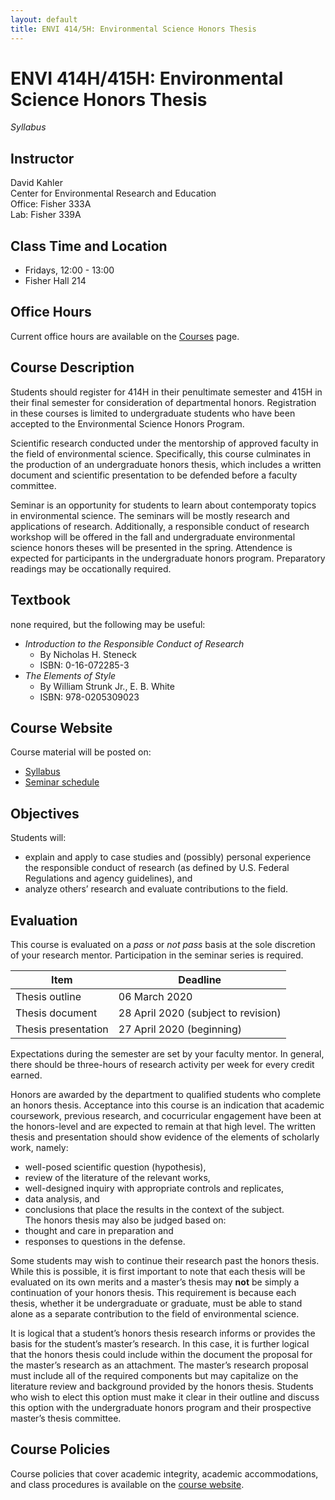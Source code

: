 ```yaml
---
layout: default
title: ENVI 414/5H: Environmental Science Honors Thesis  
---
```

# ENVI 414H/415H: Environmental Science Honors Thesis  
*Syllabus*  
## Instructor  
David Kahler  
Center for Environmental Research and Education  
Office: Fisher 333A  
Lab: Fisher 339A  

## Class Time and Location  
- Fridays, 12:00 - 13:00  
- Fisher Hall 214  

## Office Hours
Current office hours are available on the [Courses](courses.html) page.  

## Course Description
Students should register for 414H in their penultimate semester and 415H in their final semester for consideration of departmental honors.  Registration in these courses is limited to undergraduate students who have been accepted to the Environmental Science Honors Program.  

Scientific research conducted under the mentorship of approved faculty in the field of environmental science.  Specifically, this course culminates in the production of an undergraduate honors thesis, which includes a written document and scientific presentation to be defended before a faculty committee.  

Seminar is an opportunity for students to learn about contemporaty topics in environmental science.  The seminars will be mostly research and applications of research.  Additionally, a responsible conduct of research workshop will be offered in the fall and undergraduate environmental science honors theses will be presented in the spring.  Attendence is expected for participants in the undergraduate honors program.  Preparatory readings may be occationally required.  

## Textbook  
none required, but the following may be useful:    
- *Introduction to the Responsible Conduct of Research*  
  - By Nicholas H. Steneck  
  - ISBN: 0-16-072285-3  
- *The Elements of Style*  
  - By William Strunk Jr., E. B. White  
  - ISBN: 978-0205309023  

## Course Website
Course material will be posted on:  
- [Syllabus](https://hydro-lab.github.io/seminarclass.html)  
- [Seminar schedule](https://hydro-lab.github.io/seminar.html)  

## Objectives
Students will:
- explain and apply to case studies and (possibly) personal experience the responsible conduct of research (as defined by U.S. Federal Regulations and agency guidelines), and 
- analyze others’ research and evaluate contributions to the field.  

## Evaluation  
This course is evaluated on a *pass* or *not pass* basis at the sole discretion of your research mentor.  Participation in the seminar series is required.  

|Item|Deadline|
|---|---|
|Thesis outline      |06 March 2020                       |
|Thesis document     |28 April 2020 (subject to revision) |
|Thesis presentation |27 April 2020 (beginning)           |  

Expectations during the semester are set by your faculty mentor.  In general, there should be three-hours of research activity per week for every credit earned.  

Honors are awarded by the department to qualified students who complete an honors thesis.  Acceptance into this course is an indication that academic coursework, previous research, and cocurricular engagement have been at the honors-level and are expected to remain at that high level.  The written thesis and presentation should show evidence of the elements of scholarly work, namely:
- well-posed scientific question (hypothesis),  
- review of the literature of the relevant works,  
- well-designed inquiry with appropriate controls and replicates,  
- data analysis, and  
- conclusions that place the results in the context of the subject.  
The honors thesis may also be judged based on:  
- thought and care in preparation and  
- responses to questions in the defense.  

Some students may wish to continue their research past the honors thesis.  While this is possible, it is first important to note that each thesis will be evaluated on its own merits and a master’s thesis may **not** be simply a continuation of your honors thesis.  This requirement is because each thesis, whether it be undergraduate or graduate, must be able to stand alone as a separate contribution to the field of environmental science.  

It is logical that a student’s honors thesis research informs or provides the basis for the student’s master’s research.  In this case, it is further logical that the honors thesis could include within the document the proposal for the master’s research as an attachment.  The master’s research proposal must include all of the required components but may capitalize on the literature review and background provided by the honors thesis.  Students who wish to elect this option must make it clear in their outline and discuss this option with the undergraduate honors program and their prospective master’s thesis committee.  

## Course Policies
Course policies that cover academic integrity, academic accommodations, and class procedures is available on the [course website](hydro-lab.github.io/coursepolicies.html).  
